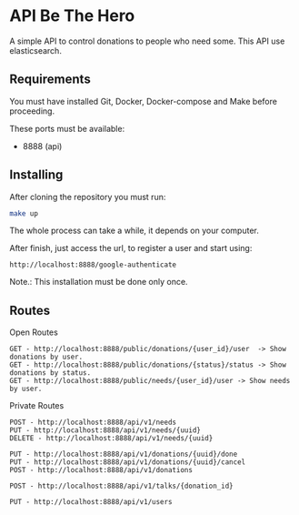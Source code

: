# API Be The Hero

A simple API to control donations to people who need some.
This API use elasticsearch.

## Requirements

You must have installed Git, Docker, Docker-compose and Make before proceeding.
 
These ports must be available:
- 8888 (api)
 
## Installing

After cloning the repository you must run:


```bash
make up
```

The whole process can take a while, it depends on your computer.

After finish, just access the url, to register a user and start using:

``
http://localhost:8888/google-authenticate
`` 

Note.: This installation must be done only once.

## Routes

Open Routes

````
GET - http://localhost:8888/public/donations/{user_id}/user  -> Show donations by user.
GET - http://localhost:8888/public/donations/{status}/status -> Show donations by status.
GET - http://localhost:8888/public/needs/{user_id}/user -> Show needs by user.
````

Private Routes

````
POST - http://localhost:8888/api/v1/needs 
PUT - http://localhost:8888/api/v1/needs/{uuid}
DELETE - http://localhost:8888/api/v1/needs/{uuid}

PUT - http://localhost:8888/api/v1/donations/{uuid}/done
PUT - http://localhost:8888/api/v1/donations/{uuid}/cancel
POST - http://localhost:8888/api/v1/donations

POST - http://localhost:8888/api/v1/talks/{donation_id}

PUT - http://localhost:8888/api/v1/users

````
